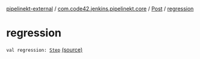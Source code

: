 [pipelinekt-external](../../index.md) / [com.code42.jenkins.pipelinekt.core](../index.md) / [Post](index.md) / [regression](./regression.md)

# regression

`val regression: `[`Step`](../../com.code42.jenkins.pipelinekt.core.step/-step/index.md) [(source)](https://github.com/code42/pipelinekt/tree/master/core/src/main/kotlin/com/code42/jenkins/pipelinekt/core/Post.kt#L14)